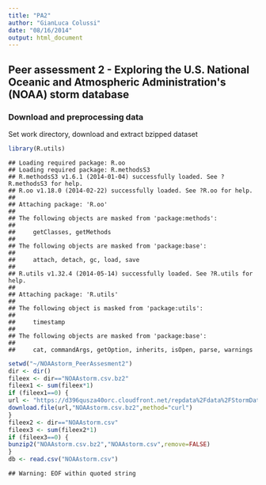 ```yaml
---
title: "PA2"
author: "GianLuca Colussi"
date: "08/16/2014"
output: html_document
---
```


## Peer assessment 2 - Exploring the U.S. National Oceanic and Atmospheric Administration's (NOAA) storm database

### Download and preprocessing data

Set work directory, download and extract bzipped dataset

```r
library(R.utils)
```

```
## Loading required package: R.oo
## Loading required package: R.methodsS3
## R.methodsS3 v1.6.1 (2014-01-04) successfully loaded. See ?R.methodsS3 for help.
## R.oo v1.18.0 (2014-02-22) successfully loaded. See ?R.oo for help.
## 
## Attaching package: 'R.oo'
## 
## The following objects are masked from 'package:methods':
## 
##     getClasses, getMethods
## 
## The following objects are masked from 'package:base':
## 
##     attach, detach, gc, load, save
## 
## R.utils v1.32.4 (2014-05-14) successfully loaded. See ?R.utils for help.
## 
## Attaching package: 'R.utils'
## 
## The following object is masked from 'package:utils':
## 
##     timestamp
## 
## The following objects are masked from 'package:base':
## 
##     cat, commandArgs, getOption, inherits, isOpen, parse, warnings
```

```r
setwd("~/NOAAstorm_PeerAssesment2")
dir <- dir()
fileex <- dir=="NOAAstorm.csv.bz2"
fileex1 <- sum(fileex*1)
if (fileex1==0) {
url <- "https://d396qusza40orc.cloudfront.net/repdata%2Fdata%2FStormData.csv.bz2"
download.file(url,"NOAAstorm.csv.bz2",method="curl")        
}
fileex2 <- dir=="NOAAstorm.csv"
fileex3 <- sum(fileex2*1)
if (fileex3==0) {
bunzip2("NOAAstorm.csv.bz2","NOAAstorm.csv",remove=FALSE)
} 
db <- read.csv("NOAAstorm.csv")
```

```
## Warning: EOF within quoted string
```

